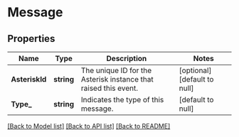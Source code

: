 # Message

## Properties
Name | Type | Description | Notes
------------ | ------------- | ------------- | -------------
**AsteriskId** | **string** | The unique ID for the Asterisk instance that raised this event. | [optional] [default to null]
**Type_** | **string** | Indicates the type of this message. | [default to null]

[[Back to Model list]](../README.md#documentation-for-models) [[Back to API list]](../README.md#documentation-for-api-endpoints) [[Back to README]](../README.md)


